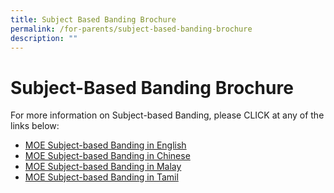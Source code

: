 ```yaml
---
title: Subject Based Banding Brochure
permalink: /for-parents/subject-based-banding-brochure
description: ""
---
```

# Subject-Based Banding Brochure

For more information on Subject-based Banding, please CLICK at any of the links below: 

* [MOE Subject-based Banding in English](/files/MOE_SBB_ENG_1%20Mar%202018%20(1).pdf)
* [MOE Subject-based Banding in Chinese](/files/MOE_SBB_CHI_1%20Mar%202018.pdf)
* [MOE Subject-based Banding in Malay](/files/MOE_SBB_ML_1%20Mar%202018.pdf)
* [MOE Subject-based Banding in Tamil](/files/MOE_SBB_TL_1%20Mar%202018.pdf)